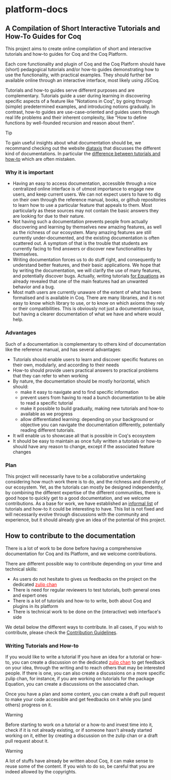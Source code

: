 # platform-docs

## A Compilation of Short Interactive Tutorials and How-To Guides for Coq
This project aims to create online compilation of short and interactive tutorials and how-to guides for Coq and the Coq Platform.

Each core functionality and plugin of Coq and the Coq Platform should have (short) pedagogical tutorials and/or 
how-to guides demonstrating how to use the functionality, with practical examples.
They should further be available online through an interactive interface, most likely using JSCoq.

Tutorials and how-to guides serve different purposes and are complementary.
Tutorials guide a user during learning in discovering specific aspects of a feature like "Notations in Coq",
by going through (simple) predetermined examples, and introducing notions gradually.
In contrast, how-to guides are use-case-oriented and guides users through real life problems and their inherent complexity,
like "How to define functions by well-founded recursion and reason about them".

> [!TIP]
> To gain useful insights about what documentation should be, we recommand
> checking out the website [diataxis](https://diataxis.fr/) that discusses the
> different kind of documentations.
> In particular the [difference between tutorials and how-to](https://diataxis.fr/tutorials-how-to/)
> which are often mistaken.

### Why it is important
- Having an easy to access documentation, accessible through a nice centralized
  online interface is of utmost importance to engage new users, and keep current
  users. 
  We can not expect users to have to dig on their own through the reference
  manual, books, or github repositories to learn how to use a particular feature
  that appeals to them.
  Most particularly as these sources may not contain the basic answers they are
  looking for due to their nature. 
- Not having such a documentation prevents people from actually discovering and
  learning by themselves new amazing features, as well as the richness of our
  ecosystem.
  Many amazing features are still currently under-documented, and the existing
  documentation is often scattered out. 
  A symptom of that is the trouble that students are currently facing to find
  answers or discover new functionalities by themselves.
- Writing documentation forces us to do stuff right, and consequently to 
  understand better features, and their basic applications.
  We hope that by writing the documentation, we will clarify the use of many
  features, and potentially discover bugs.
  Actually, writing tutorials [for Equations](https://github.com/Zimmi48/platform-docs/pull/1#issuecomment-2098810034)
  as already revealed that one of the main features had an unwanted behavior and a bug.
- Most math users are currently unaware of the extent of what has been
  formalised and is available in Coq.
  There are many libraries, and it is not easy to know which library to use, or
  to know on which axioms they rely or their compatibilities. 
  This is obviously not just a documentation issue, but having a clearer
  documentation of what we have and where would help.


### Advantages
Such of a documentation is complementary to others kind of documentation like the reference manual, and has several advantages:

- Tutorials should enable users to learn and discover specific features on their own, modularly, and according to their needs
- How-to should provide users practical answers to practical problems that they can refer to when working
- By nature, the documentation should be mostly horizontal, which should:
  - make it easy to navigate and to find specific information
  - prevent users from having to read a bunch documentation to be able to read a specific tutorial
  - make it possible to build gradually, making new tutorials and how-to available as we progress
  - allow differentiated learning: depending on your background or objective you can navigate the
    documentation differently, potentially reading different tutorials.
- It will enable us to showcase all that is possible in Coq's ecosystem
- It should be easy to maintain as once fully written a tutorials or how-to should have any reason to change,
  except if the associated feature changes

### Plan
This project will necessarily have to be a collaborative undertaking considering how much work there is to do,
and the richness and diversity of our ecosystem.
Yet, as the tutorials can mostly be designed independently, by combining the different expertise of the different communities,
there is good hope to quickly get to a good documentation, and we welcome contributions.
As a base for work, we have established an [informal list](https://github.com/Zimmi48/platform-docs/blob/main/draft_structure_doc.md)
of tutorials and how-to it could be interesting to have.
This list is not fixed and will necessarily evolve through discussions with the community and experience, 
but it should already give an idea of the potential of this project.




## How to contribute to the documentation

There is a lot of work to be done before having a comprehensive documentation for Coq and its Platform, and we welcome contributions.

There are different possible way to contribute depending on your time and technical skills:
- As users do not hesitate to gives us feedbacks on the project on the dedicated <span style="color:red"><u>zulip chan</u></span>
- There is need for regular reviewers to test tutorials, both general ones and expert ones
- There is a lot of tutorials and how-to to write, both about Coq and plugins in its platform
- There is technical work to be done on the (interactive) web interface's side

We detail below the different ways to contribute. 
In all cases, if you wish to contribute, please check the 
[Contribution Guidelines](https://github.com/Zimmi48/platform-docs/blob/main/README.md).

### Writing Tutorials and How-to
If you would like to write a tutorial 
If you have an idea for a tutorial or how-to, you can create a discussion on the dedicated <span style="color:red"><u>zulip chan</u></span>
to get feedback on your idea, through the writing and to reach others that may be interested people.
If there is one, you can also create a discussions on a more specific zulip chan, for instance, if you are working on tutorials for the package
Equation, you can create a discussions on the associated chan.

Once you have a plan and some content, you can create a draft pull request to make your code accessible
and get feedbacks on it while you (and others) progress on it.

> [!WARNING]
> Before starting to work on a tutorial or a how-to and invest time into it, check if it is not already existing,
> or if someone hasn't already started working on it, either by creating a discussion on the zulip chan or a draft pull request about it.

> [!WARNING]
> A lot of stuffs have already be written about Coq, it can make sense to reuse some of the content. 
> If you wish to do so, be careful that you are indeed allowed by the copyrights.


